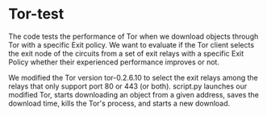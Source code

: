 # Tor-test

The code tests the performance of Tor when we download objects through Tor with a specific Exit policy. We want to evaluate if the Tor client selects the exit node of the circuits from a set of exit relays with a specific Exit Policy whether their experienced performance improves or not. 

We modified the Tor version tor-0.2.6.10 to select the exit relays among the relays that only support port 80 or 443 (or both). script.py launches our modified Tor, starts downloading an object from a given address, saves the download time, kills the Tor's process, and starts a new download.
